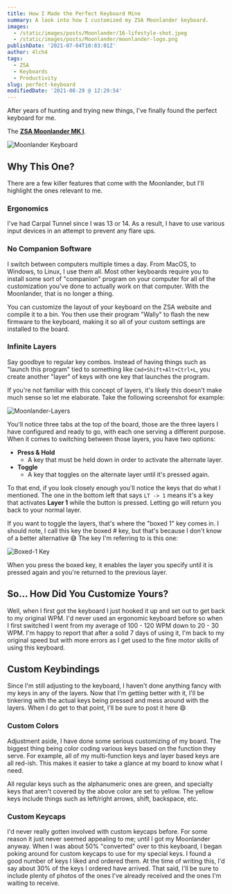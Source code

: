 ```yaml
---
title: How I Made the Perfect Keyboard Mine
summary: A look into how I customized my ZSA Moonlander keyboard.
images:
  - /static/images/posts/Moonlander/16-lifestyle-shot.jpeg
  - /static/images/posts/Moonlander/moonlander-logo.png
publishDate: '2021-07-04T10:03:01Z'
author: 4lch4
tags:
  - ZSA
  - Keyboards
  - Productivity
slug: perfect-keyboard
modifiedDate: '2021-08-29 @ 12:29:54'
---
```


After years of hunting and trying new things, I've finally found the perfect keyboard for me.

The **[ZSA Moonlander MK I][0]**.

![Moonlander Keyboard](/static/images/posts/Moonlander/15-comes-in-two-colors.webp)

## Why This One?

There are a few killer features that come with the Moonlander, but I'll highlight the ones relevant to me.

### Ergonomics

I've had Carpal Tunnel since I was 13 or 14. As a result, I have to use various input devices in an attempt to prevent any flare ups.

### No Companion Software

I switch between computers multiple times a day. From MacOS, to Windows, to Linux, I use them all. Most other keyboards require you to install some sort of "companion" program on your computer for all of the customization you've done to actually work on that computer. With the Moonlander, that is no longer a thing.

You can customize the layout of your keyboard on the ZSA website and compile it to a bin. You then use their program "Wally" to flash the new firmware to the keyboard, making it so all of your custom settings are installed to the board.

### Infinite Layers

Say goodbye to regular key combos. Instead of having things such as "launch this program" tied to something like `Cmd+Shift+Alt+Ctrl+L`, you create another "layer" of keys with one key that launches the program.

If you're not familiar with this concept of layers, it's likely this doesn't make much sense so let me elaborate. Take the following screenshot for example:

![Moonlander-Layers](/static/images/posts/Moonlander/ZSA-Configurator-0.png)

You'll notice three tabs at the top of the board, those are the three layers I have configured and ready to go, with each one serving a different purpose. When it comes to switching between those layers, you have two options:

- **Press & Hold**
  - A key that must be held down in order to activate the alternate layer.
- **Toggle**
  - A key that toggles on the alternate layer until it's pressed again.

To that end, if you look closely enough you'll notice the keys that do what I mentioned. The one in the bottom left that says `LT -> 1` means it's a key that activates **Layer 1** while the button is pressed. Letting go will return you back to your normal layer.

If you want to toggle the layers, that's where the "boxed 1" key comes in. I should note, I call this key the boxed # key, but that's because I don't know of a better alternative 😅 The key I'm referring to is this one:

![Boxed-1 Key](/static/images/posts/Moonlander/Moonlander-Boxed-1.png)

When you press the boxed key, it enables the layer you specify until it is pressed again and you're returned to the previous layer.

## So... How Did You Customize Yours?

Well, when I first got the keyboard I just hooked it up and set out to get back to my original WPM. I'd never used an ergonomic keyboard before so when I first switched I went from my average of 100 - 120 WPM down to 20 - 30 WPM. I'm happy to report that after a solid 7 days of using it, I'm back to my original speed but with more errors as I get used to the fine motor skills of using this keyboard.

## Custom Keybindings

Since I'm still adjusting to the keyboard, I haven't done anything fancy with my keys in any of the layers. Now that I'm getting better with it, I'll be tinkering with the actual keys being pressed and mess around with the layers. When I do get to that point, I'll be sure to post it here 😄

### Custom Colors

Adjustment aside, I have done some serious customizing of my board. The biggest thing being color coding various keys based on the function they serve. For example, all of my multi-function keys and layer based keys are all red-ish. This makes it easier to take a glance at my board to know what I need.

All regular keys such as the alphanumeric ones are green, and specialty keys that aren't covered by the above color are set to yellow. The yellow keys include things such as left/right arrows, shift, backspace, etc.

### Custom Keycaps

I'd never really gotten involved with custom keycaps before. For some reason it just never seemed appealing to me; until I got my Moonlander anyway. When I was about 50% "converted" over to this keyboard, I began poking around for custom keycaps to use for my special keys. I found a good number of keys I liked and ordered them. At the time of writing this, I'd say about 30% of the keys I ordered have arrived. That said, I'll be sure to include plenty of photos of the ones I've already received and the ones I'm waiting to receive.

[0]: https://www.zsa.io/moonlander/
